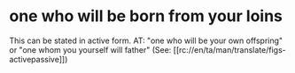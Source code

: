 # one who will be born from your loins

This can be stated in active form. AT: "one who will be your own offspring" or "one whom you yourself will father" (See: [[rc://en/ta/man/translate/figs-activepassive]])

